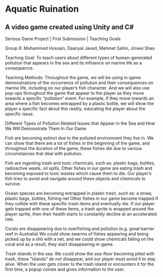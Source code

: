 # Aquatic Ruination

## A video game created using Unity and C#

Serious Game Project | First Submission | Teaching Goals

Group 8: Mohammed Hossain, Daanyal Javed, Mehmet Sahin, Jinwei Shao

Teaching Goal: To teach users about different types of human-generated pollution that appears in the sea and its influence on marine life as a consequence.

Teaching Methods: Throughout the game, we will be using in-game demonstrations of the occurrence of pollution and their consequences on marine life, including on our player’s fish character. And we will also use pop-ups throughout the game that appear to the player as they move towards a specific “pollution” event. For example, if they move towards an area where a fish becomes entrapped by a plastic bottle, we will show the player a specific fact about this reality, educating the player about the specific issue.

Different Types of Pollution Related Issues that Appear in the Sea and How We Will Demonstrate Them In Our Game

Fish are becoming extinct due to the polluted environment they live in.
We can show that there are a lot of fishes in the beginning of the game, and throughout the duration of the game, these fishes die due to various circumstances that deal with pollution.

Fish are ingesting trash and toxic chemicals, such as: plastic bags, bottles, radioactive waste, oil spills, 
Other fishes in our game are eating trash and becoming exposed to toxic wastes which cause them to die. Our player’s fish tries to avoid and navigate around these objects and chemicals to survive.

Ocean species are becoming entrapped in plastic trash, such as: a straw, plastic bags, bottles, fishing net
Other fishes in our game become trapped if they collide with these specific trash items and eventually die. If our player gets trapped with one of these items, a trash sprite is wrapped around the player sprite, then their health starts to constantly decline at an accelerated rate.

Corals are disappearing due to overfishing and pollution (e.g. great barrier reef in Australia)
We could show swarms of fishes appearing and being picked up by a shit with a net, and we could show chemicals falling on the coral and as a result, they start disappearing in-game.

Trash islands in the sea: 
We could show the sea-floor becoming piled with trash, these “islands” do not disappear, and our player must avoid it to stay alive. When the user gets closer to the trash island or encounters it for the first time, a popup comes and gives information to the user.
